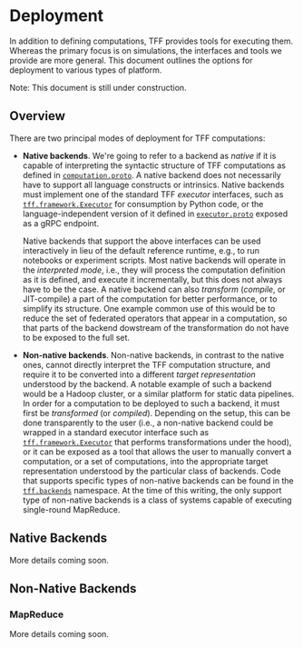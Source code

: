 # Deployment

In addition to defining computations, TFF provides tools for executing them.
Whereas the primary focus is on simulations, the interfaces and tools we provide
are more general. This document outlines the options for deployment to various
types of platform.

Note: This document is still under construction.

## Overview

There are two principal modes of deployment for TFF computations:

*   **Native backends**. We're going to refer to a backend as *native* if it is
    capable of interpreting the syntactic structure of TFF computations as
    defined in
    [`computation.proto`](https://github.com/tensorflow/federated/blob/master/tensorflow_federated/proto/v0/computation.proto).
    A native backend does not necessarily have to support all language
    constructs or intrinsics. Native backends must implement one of the standard
    TFF *executor* interfaces, such as
    [`tff.framework.Executor`](https://www.tensorflow.org/federated/api_docs/python/tff/framework/Executor)
    for consumption by Python code, or the language-independent version of it
    defined in
    [`executor.proto`](https://github.com/tensorflow/federated/blob/master/tensorflow_federated/proto/v0/executor.proto)
    exposed as a gRPC endpoint.

    Native backends that support the above interfaces can be used interactively
    in lieu of the default reference runtime, e.g., to run notebooks or
    experiment scripts. Most native backends will operate in the *interpreted
    mode*, i.e., they will process the computation definition as it is defined,
    and execute it incrementally, but this does not always have to be the case.
    A native backend can also *transform* (*compile*, or JIT-compile) a part of
    the computation for better performance, or to simplify its structure. One
    example common use of this would be to reduce the set of federated operators
    that appear in a computation, so that parts of the backend dowstream of the
    transformation do not have to be exposed to the full set.

*   **Non-native backends**. Non-native backends, in contrast to the native
    ones, cannot directly interpret the TFF computation structure, and require
    it to be converted into a different *target representation* understood by
    the backend. A notable example of such a backend would be a Hadoop cluster,
    or a similar platform for static data pipelines. In order for a computation
    to be deployed to such a backend, it must first be *transformed* (or
    *compiled*). Depending on the setup, this can be done transparently to the
    user (i.e., a non-native backend could be wrapped in a standard executor
    interface such as
    [`tff.framework.Executor`](https://www.tensorflow.org/federated/api_docs/python/tff/framework/Executor)
    that performs transformations under the hood), or it can be exposed as a
    tool that allows the user to manually convert a computation, or a set of
    computations, into the appropriate target representation understood by the
    particular class of backends. Code that supports specific types of
    non-native backends can be found in the
    [`tff.backends`](https://www.tensorflow.org/federated/api_docs/python/tff/backends)
    namespace. At the time of this writing, the only support type of non-native
    backends is a class of systems capable of executing single-round MapReduce.

## Native Backends

More details coming soon.

## Non-Native Backends

### MapReduce

More details coming soon.
